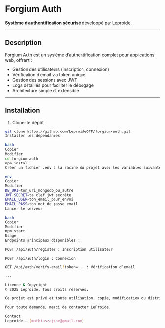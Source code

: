 # Forgium Auth

**Système d’authentification sécurisé** développé par Leproide.

---

## Description

Forgium Auth est un système d’authentification complet pour applications web, offrant :

- Gestion des utilisateurs (inscription, connexion)
- Vérification d’email via token unique
- Gestion des sessions avec JWT
- Logs détaillés pour faciliter le débogage
- Architecture simple et extensible

---

## Installation

1. Cloner le dépôt  
```bash
git clone https://github.com/LeproideOFF/forgium-auth.git
Installer les dépendances

bash
Copier
Modifier
cd forgium-auth
npm install
Créer un fichier .env à la racine du projet avec les variables suivantes :

env
Copier
Modifier
DB_URI=ton_uri_mongodb_ou_autre
JWT_SECRET=ta_clef_jwt_secrète
EMAIL_USER=ton_email_pour_envoi
EMAIL_PASS=ton_mot_de_passe_email
Lancer le serveur

bash
Copier
Modifier
npm start
Usage
Endpoints principaux disponibles :

POST /api/auth/register : Inscription utilisateur

POST /api/auth/login : Connexion

GET /api/auth/verify-email?token=... : Vérification d’email

...

Licence & Copyright
© 2025 Leproide. Tous droits réservés.

Ce projet est privé et toute utilisation, copie, modification ou distribution non autorisée est strictement interdite. le projet peut etre utiliser pour des services comportant maximum 10 utilisateurs

Pour toute demande, merci de contacter LeProide.

Contact
Leproide — [mathiaszajone@gmail.com]
